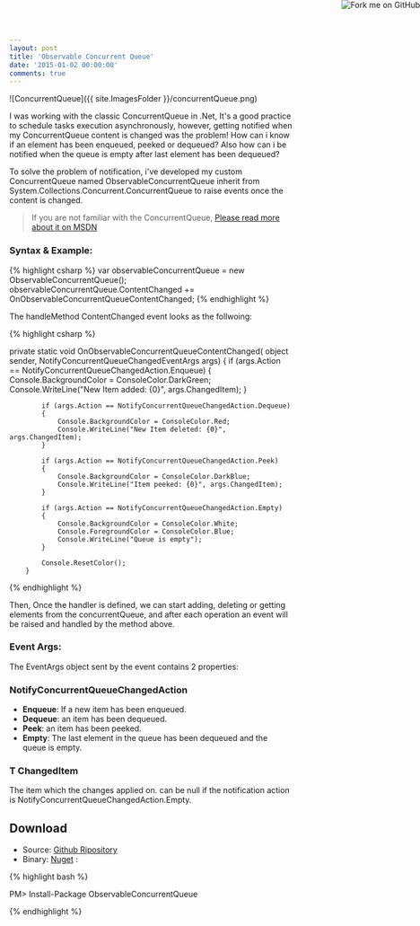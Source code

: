 ```yaml
---
layout: post
title: 'Observable Concurrent Queue'
date: '2015-01-02 00:00:00'
comments: true
---
```


![ConcurrentQueue]({{ site.ImagesFolder }}/concurrentQueue.png)

I was working with the classic ConcurrentQueue in .Net, It's a good practice to schedule tasks execution asynchronously, 
however, getting notified when my ConcurrentQueue 
content is changed was the problem! How can i know if an element has been enqueued, peeked or dequeued? Also how can i be notified when the queue is empty after last element has been dequeued?

To solve the problem of notification, i've developed my custom ConcurrentQueue named ObservableConcurrentQueue inherit from System.Collections.Concurrent.ConcurrentQueue to raise events once the content is changed.

> If you are not familiar with the ConcurrentQueue, [Please read more about it on MSDN](http://msdn.microsoft.com/en-us/library/dd267265)

### Syntax & Example: 

{% highlight csharp %}
var observableConcurrentQueue = new ObservableConcurrentQueue<int>();
observableConcurrentQueue.ContentChanged += OnObservableConcurrentQueueContentChanged;
{% endhighlight %}

The handleMethod ContentChanged event looks as the follwoing:

{% highlight csharp %}

private static void OnObservableConcurrentQueueContentChanged(
            object sender, 
            NotifyConcurrentQueueChangedEventArgs<int> args)
        {
            if (args.Action == NotifyConcurrentQueueChangedAction.Enqueue)
            {
                Console.BackgroundColor = ConsoleColor.DarkGreen;
                Console.WriteLine("New Item added: {0}", args.ChangedItem);
            }

            if (args.Action == NotifyConcurrentQueueChangedAction.Dequeue)
            {
                Console.BackgroundColor = ConsoleColor.Red;
                Console.WriteLine("New Item deleted: {0}", args.ChangedItem);
            }

            if (args.Action == NotifyConcurrentQueueChangedAction.Peek)
            {
                Console.BackgroundColor = ConsoleColor.DarkBlue;
                Console.WriteLine("Item peeked: {0}", args.ChangedItem);
            }

            if (args.Action == NotifyConcurrentQueueChangedAction.Empty)
            {
                Console.BackgroundColor = ConsoleColor.White;
                Console.ForegroundColor = ConsoleColor.Blue;
                Console.WriteLine("Queue is empty");
            }

            Console.ResetColor();
        }

{% endhighlight %}

Then, Once the handler is defined, we can start adding, deleting or getting elements from the concurrentQueue, and after each operation an event will be raised and handled by the method above.

### Event Args:

The EventArgs object sent by the event contains 2 properties:

### NotifyConcurrentQueueChangedAction 

+ **Enqueue**: If a new item has been enqueued.
+ **Dequeue**: an item has been dequeued.
+ **Peek**: an item has been peeked.
+ **Empty**: The last element in the queue has been dequeued and the queue is empty.

### T ChangedItem
The item which the changes applied on. can be null if the notification action is NotifyConcurrentQueueChangedAction.Empty.

## Download
+ Source: [Github Ripository][1]
+ Binary: [Nuget](https://www.nuget.org/packages/ObservableConcurrentQueue/) :

{% highlight bash %}

PM> Install-Package ObservableConcurrentQueue

{% endhighlight %} 

<a href="https://github.com/cyounes/ObservableConcurrentQueue"><img style="position: fixed; top: 0; right: 0; border: 0; z-index: 999; display: block;" src="https://camo.githubusercontent.com/652c5b9acfaddf3a9c326fa6bde407b87f7be0f4/68747470733a2f2f73332e616d617a6f6e6177732e636f6d2f6769746875622f726962626f6e732f666f726b6d655f72696768745f6f72616e67655f6666373630302e706e67" alt="Fork me on GitHub"></a>
 
 [1]: https://github.com/BledSoft/ObservableConcurrentQueue





